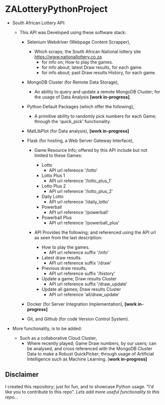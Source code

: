 # ZALotteryPythonProject
  - South African Lottery API: 
    - This API was Developed using these software stack:
       
       - Selenium Webdriver (Webpage Content Scrapper),
            - Which scraps; the South African National lottery site https://www.nationallottery.co.za
                - for info on; How to play the games.
                - for info about; latest Draw results, for each game.
                - for info about; past Draw results History, for each game.
      
       - MongoDB Cluster (for Remote Data Storage),
            - An ability to query and update a remote MongoDB Cluster;
             for the usage of Data Analysis **[work in-progress]**.
      
       - Python Default Packages (which offer the following),
            - A primitive ability to randomly pick numbers for each Game;
             through the 'quick_pick' functionality.
       
       - MatLibPlot (for Data analysis), **[work in-progress]**
       
       - Flask (for hosting, a Web Server Gateway Interface),
            - Game Resource Info; offered by this API include but not limited to these Games:
                - Lotto
                    - API url reference '/lotto'
                - Lotto Plus 1
                    - API url reference '/lotto_plus_1'
                - Lotto Plus 2
                    - API url reference '/lotto_plus_2'
                - Daily Lotto
                    - API url reference '/daily_lotto'
                - Powerball
                    - API url reference '/powerball'
                - Powerball Plus
                    - API url reference '/powerball_plus'
            
            - API Provides the following; and referenced using the API url as seen from the last description:
                - How to play the games.
                    - API url reference suffix '/info'
                - Latest draw results.
                    - API url reference suffix '/draw'
                - Previous draw results.  
                    - API url reference suffix '/history'
                - Update a game; Draw results Cluster
                    - API url reference suffix '/draw_update'
                - Update all games; Draw results Cluster
                    - API url reference 'all/draw_update'
   
       - Docker (for Server Integration Implementation), **[work in-progress]**
       
       - Git, and Github (for code Version Control System).  

  - More functionality, is to be added:
    - Such as a collaborative Cloud Cluster, 
       - Where recently played; Game Draw numbers, by our users; can be analysed,
        and cross referenced with the MongoDB Cluster Data to make a Robust QuickPicker;
        through usage of Artificial Intelligence such as Machine Learning. [**work in-progress]**
       
 ## Disclaimer
 
 I created this repository; just for fun, and to showcase Python usage.
 "I'd like you to contribute to this repo". 
 _Lets add more useful functionality to this repo..._
